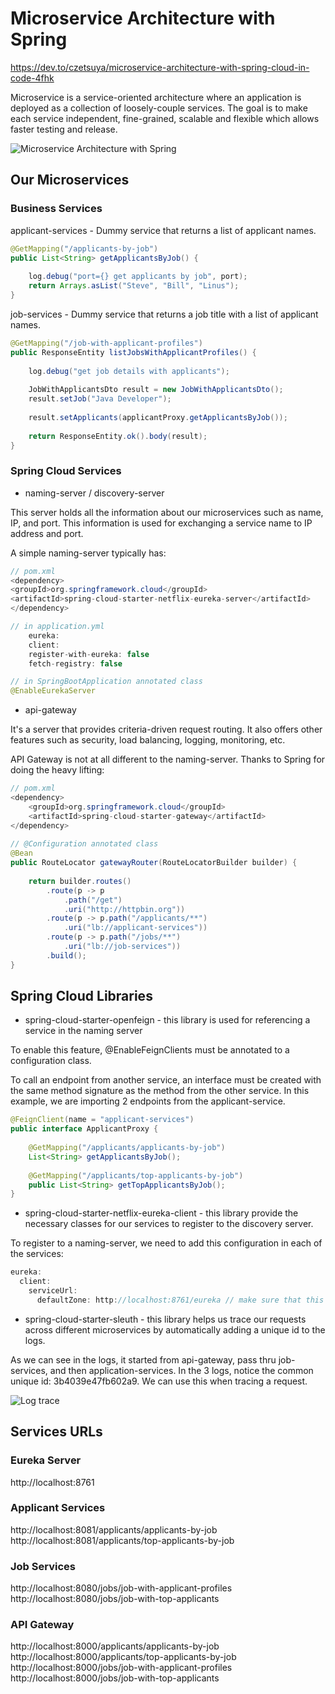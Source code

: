 # Microservice Architecture with Spring

https://dev.to/czetsuya/microservice-architecture-with-spring-cloud-in-code-4fhk

Microservice is a service-oriented architecture where an application is deployed as a collection of loosely-couple 
services. The goal is to make each service independent, fine-grained, scalable and flexible which allows faster 
testing and release.

![Microservice Architecture with Spring](./docs/architecture.png)

## Our Microservices

### Business Services

applicant-services - Dummy service that returns a list of applicant names.

```java
@GetMapping("/applicants-by-job")
public List<String> getApplicantsByJob() {
 
    log.debug("port={} get applicants by job", port);
    return Arrays.asList("Steve", "Bill", "Linus");
}
```

job-services - Dummy service that returns a job title with a list of applicant names.

```java
@GetMapping("/job-with-applicant-profiles")
public ResponseEntity listJobsWithApplicantProfiles() {
 
    log.debug("get job details with applicants");
 
    JobWithApplicantsDto result = new JobWithApplicantsDto();
    result.setJob("Java Developer");
 
    result.setApplicants(applicantProxy.getApplicantsByJob());
 
    return ResponseEntity.ok().body(result);
}
```

### Spring Cloud Services

- naming-server / discovery-server

This server holds all the information about our microservices such as name, IP, and port. This information is used for exchanging a service name to IP address and port.

A simple naming-server typically has:

```java
// pom.xml
<dependency>
<groupId>org.springframework.cloud</groupId>
<artifactId>spring-cloud-starter-netflix-eureka-server</artifactId>
</dependency>

// in application.yml
    eureka:
    client:
    register-with-eureka: false
    fetch-registry: false

// in SpringBootApplication annotated class
@EnableEurekaServer
```

- api-gateway

It's a server that provides criteria-driven request routing. It also offers other features such as security, load balancing, logging, monitoring, etc.

API Gateway is not at all different to the naming-server. Thanks to Spring for doing the heavy lifting:

```java
// pom.xml
<dependency>
    <groupId>org.springframework.cloud</groupId>
    <artifactId>spring-cloud-starter-gateway</artifactId>
</dependency>
 
// @Configuration annotated class
@Bean
public RouteLocator gatewayRouter(RouteLocatorBuilder builder) {
 
    return builder.routes()
        .route(p -> p
            .path("/get")
            .uri("http://httpbin.org"))
        .route(p -> p.path("/applicants/**")
            .uri("lb://applicant-services"))
        .route(p -> p.path("/jobs/**")
            .uri("lb://job-services"))
        .build();
}
```

## Spring Cloud Libraries

- spring-cloud-starter-openfeign - this library is used for referencing a service in the naming server

To enable this feature, @EnableFeignClients must be annotated to a configuration class.

To call an endpoint from another service, an interface must be created with the same method signature as the method from the other service. In this example, we are importing 2 endpoints from the applicant-service.

```java
@FeignClient(name = "applicant-services")
public interface ApplicantProxy {
 
    @GetMapping("/applicants/applicants-by-job")
    List<String> getApplicantsByJob();
 
    @GetMapping("/applicants/top-applicants-by-job")
    public List<String> getTopApplicantsByJob();
}
```

- spring-cloud-starter-netflix-eureka-client - this library provide the necessary classes for our services to 
register to the discovery server.

To register to a naming-server, we need to add this configuration in each of the services:

```java
eureka:
  client:
    serviceUrl:
      defaultZone: http://localhost:8761/eureka // make sure that this address is correct
```

- spring-cloud-starter-sleuth - this library helps us trace our requests across different microservices by 
automatically adding a unique id to the logs.

As we can see in the logs, it started from api-gateway, pass thru job-services, and then application-services. In the 3 logs, notice the common unique id: 3b4039e47fb602a9. We can use this when tracing a request.

![Log trace](./docs/log_trace.jpg)

## Services URLs

### Eureka Server
http://localhost:8761

### Applicant Services
http://localhost:8081/applicants/applicants-by-job
http://localhost:8081/applicants/top-applicants-by-job

### Job Services
http://localhost:8080/jobs/job-with-applicant-profiles
http://localhost:8080/jobs/job-with-top-applicants

### API Gateway
http://localhost:8000/applicants/applicants-by-job
http://localhost:8000/applicants/top-applicants-by-job
http://localhost:8000/jobs/job-with-applicant-profiles
http://localhost:8000/jobs/job-with-top-applicants
